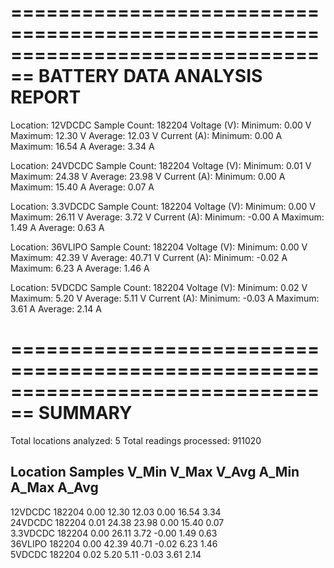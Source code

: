 ================================================================================
BATTERY DATA ANALYSIS REPORT
================================================================================

Location: 12VDCDC
  Sample Count: 182204
  Voltage (V):
    Minimum:      0.00 V
    Maximum:     12.30 V
    Average:     12.03 V
  Current (A):
    Minimum:      0.00 A
    Maximum:     16.54 A
    Average:      3.34 A

Location: 24VDCDC
  Sample Count: 182204
  Voltage (V):
    Minimum:      0.01 V
    Maximum:     24.38 V
    Average:     23.98 V
  Current (A):
    Minimum:      0.00 A
    Maximum:     15.40 A
    Average:      0.07 A

Location: 3.3VDCDC
  Sample Count: 182204
  Voltage (V):
    Minimum:      0.00 V
    Maximum:     26.11 V
    Average:      3.72 V
  Current (A):
    Minimum:     -0.00 A
    Maximum:      1.49 A
    Average:      0.63 A

Location: 36VLIPO
  Sample Count: 182204
  Voltage (V):
    Minimum:      0.00 V
    Maximum:     42.39 V
    Average:     40.71 V
  Current (A):
    Minimum:     -0.02 A
    Maximum:      6.23 A
    Average:      1.46 A

Location: 5VDCDC
  Sample Count: 182204
  Voltage (V):
    Minimum:      0.02 V
    Maximum:      5.20 V
    Average:      5.11 V
  Current (A):
    Minimum:     -0.03 A
    Maximum:      3.61 A
    Average:      2.14 A

================================================================================
SUMMARY
================================================================================
Total locations analyzed: 5
Total readings processed: 911020

Location     Samples  V_Min    V_Max    V_Avg    A_Min    A_Max    A_Avg   
--------------------------------------------------------------------------------
12VDCDC      182204   0.00     12.30    12.03    0.00     16.54    3.34    
24VDCDC      182204   0.01     24.38    23.98    0.00     15.40    0.07    
3.3VDCDC     182204   0.00     26.11    3.72     -0.00    1.49     0.63    
36VLIPO      182204   0.00     42.39    40.71    -0.02    6.23     1.46    
5VDCDC       182204   0.02     5.20     5.11     -0.03    3.61     2.14    